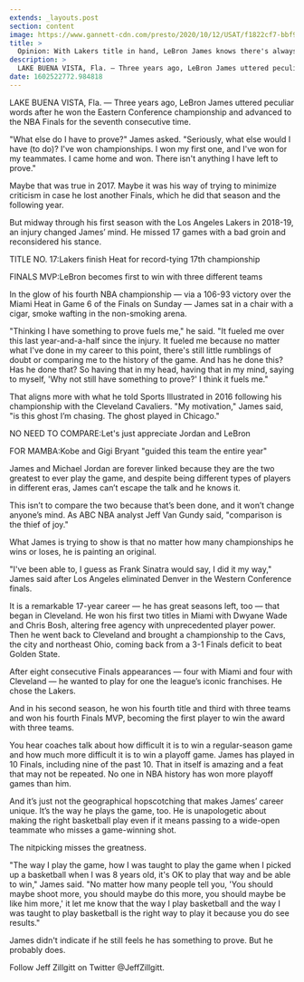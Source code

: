 ```yaml
--- 
extends: _layouts.post 
section: content 
image: https://www.gannett-cdn.com/presto/2020/10/12/USAT/f1822cf7-bbf9-4a0e-b6db-7fddcc4e3035-LeBron.jpg?crop=3429,1929,x877,y504&width=3200&height=1801&format=pjpg&auto=webp 
title: > 
  Opinion: With Lakers title in hand, LeBron James knows there's always something left to prove 
description: > 
  LAKE BUENA VISTA, Fla. — Three years ago, LeBron James uttered peculiar words after he won the Eastern Conference championship and advanced to the NBA Finals for the seventh consecutive time.But midway through his first season with the Los Angeles Lakers in 2018-19, an injury changed James’ mind.So having that in my head, having that in my mind, saying to myself, 'Why not still have something to prove?'"I've been able to, I guess as Frank Sinatra would say, I did it my way," James said after Los Angeles eliminated Denver in the Western Conference finals.James didn't indicate if he still feels he has something to prove. 
date: 1602522772.984818 
--- 
```

LAKE BUENA VISTA, Fla. — Three years ago, LeBron James uttered peculiar words after he won the Eastern Conference championship and advanced to the NBA Finals for the seventh consecutive time.

"What else do I have to prove?" James asked. "Seriously, what else would I have (to do)? I've won championships. I won my first one, and I've won for my teammates. I came home and won. There isn't anything I have left to prove."

Maybe that was true in 2017. Maybe it was his way of trying to minimize criticism in case he lost another Finals, which he did that season and the following year.

But midway through his first season with the Los Angeles Lakers in 2018-19, an injury changed James’ mind. He missed 17 games with a bad groin and reconsidered his stance.

TITLE NO. 17:Lakers finish Heat for record-tying 17th championship

FINALS MVP:LeBron becomes first to win with three different teams

In the glow of his fourth NBA championship — via a 106-93 victory over the Miami Heat in Game 6 of the Finals on Sunday — James sat in a chair with a cigar, smoke wafting in the non-smoking arena.

"Thinking I have something to prove fuels me," he said. "It fueled me over this last year-and-a-half since the injury. It fueled me because no matter what I've done in my career to this point, there's still little rumblings of doubt or comparing me to the history of the game. And has he done this? Has he done that? So having that in my head, having that in my mind, saying to myself, 'Why not still have something to prove?' I think it fuels me."

That aligns more with what he told Sports Illustrated in 2016 following his championship with the Cleveland Cavaliers. "My motivation," James said, "is this ghost I’m chasing. The ghost played in Chicago."

NO NEED TO COMPARE:Let's just appreciate Jordan and LeBron

FOR MAMBA:Kobe and Gigi Bryant "guided this team the entire year"

James and Michael Jordan are forever linked because they are the two greatest to ever play the game, and despite being different types of players in different eras, James can’t escape the talk and he knows it.

This isn’t to compare the two because that’s been done, and it won’t change anyone’s mind. As ABC NBA analyst Jeff Van Gundy said, "comparison is the thief of joy."

What James is trying to show is that no matter how many championships he wins or loses, he is painting an original.

"I've been able to, I guess as Frank Sinatra would say, I did it my way," James said after Los Angeles eliminated Denver in the Western Conference finals.

It is a remarkable 17-year career — he has great seasons left, too — that began in Cleveland. He won his first two titles in Miami with Dwyane Wade and Chris Bosh, altering free agency with unprecedented player power. Then he went back to Cleveland and brought a championship to the Cavs, the city and northeast Ohio, coming back from a 3-1 Finals deficit to beat Golden State.

After eight consecutive Finals appearances — four with Miami and four with Cleveland — he wanted to play for one the league’s iconic franchises. He chose the Lakers.

And in his second season, he won his fourth title and third with three teams and won his fourth Finals MVP, becoming the first player to win the award with three teams.

You hear coaches talk about how difficult it is to win a regular-season game and how much more difficult it is to win a playoff game. James has played in 10 Finals, including nine of the past 10. That in itself is amazing and a feat that may not be repeated. No one in NBA history has won more playoff games than him.

And it’s just not the geographical hopscotching that makes James’ career unique. It’s the way he plays the game, too. He is unapologetic about making the right basketball play even if it means passing to a wide-open teammate who misses a game-winning shot.

The nitpicking misses the greatness.

"The way I play the game, how I was taught to play the game when I picked up a basketball when I was 8 years old, it's OK to play that way and be able to win," James said. "No matter how many people tell you, 'You should maybe shoot more, you should maybe do this more, you should maybe be like him more,' it let me know that the way I play basketball and the way I was taught to play basketball is the right way to play it because you do see results."

James didn't indicate if he still feels he has something to prove. But he probably does.

Follow Jeff Zillgitt on Twitter @JeffZillgitt.